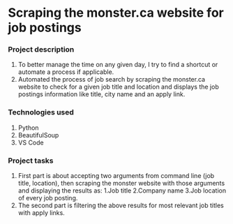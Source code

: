 # Scraping the monster.ca website for job postings
### Project description
 1. To better manage the time on any given day, I try to find a shortcut or automate a process if applicable. 
 2. Automated the process of job search by scraping the monster.ca website to check for a given job title and location and displays the job postings information like title, city name and an apply link.

### Technologies used
  1. Python
  2. BeautifulSoup
  3. VS Code
### Project tasks
  1.  First part is about accepting two arguments from command line (job title, location), then scraping the monster website with those arguments and displaying the results as:
      1.Job title
      2.Company name
      3.Job location of every job posting.
   2. The second part is filtering the above results for most relevant job titles with apply links.
